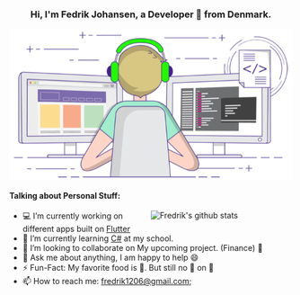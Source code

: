 
<!-- Banner -->
<h3 align="center">Hi, I'm Fedrik Johansen, a Developer 🚀 from Denmark.</h3>
<p align="center">
	<img align="center" src="https://github.com/fredrikj31/fredrikj31/blob/master/assets/coding.gif">
</p>

<!-- Talking about you -->
#### **Talking about Personal Stuff:**

<!-- Any image aligned to the right. Beware the width -->
<a href="https://github.com/fredrikj31">
    <img width="50%" align="right" alt="Fredrik's github stats" src="https://github-readme-stats.vercel.app/api?username=fredrikj31&show_icons=true&hide_border=true" />
  </a>

- 💻 I’m currently working on different apps built on [Flutter](https://flutter.dev/)
- 🌱 I’m currently learning [C#](https://reactjs.org/) at my school.
- 🤝 I’m looking to collaborate on My upcoming project. (Finance) 🤫
- 💬 Ask me about anything, I am happy to help 😄
- ⚡️ Fun-Fact: My favorite food is 🍔. But still no 🍍 on 🍕
- 📫 How to reach me: fredrik1206@gmail.com;
